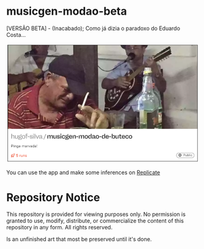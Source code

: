 # musicgen-modao-beta
 [VERSÃO BETA] - (Inacabado); Como já dizia o paradoxo do Eduardo Costa...

![replicate](/pics/replicate_app_pic.png)

You can use the app and make some inferences on [Replicate](https://replicate.com/hugof-silva/musicgen-modao-de-buteco)

# Repository Notice

This repository is provided for viewing purposes only. No permission is granted to use, modify, distribute, or commercialize the content of this repository in any form. All rights reserved.

Is an unfinished art that most be preserved until it's done.